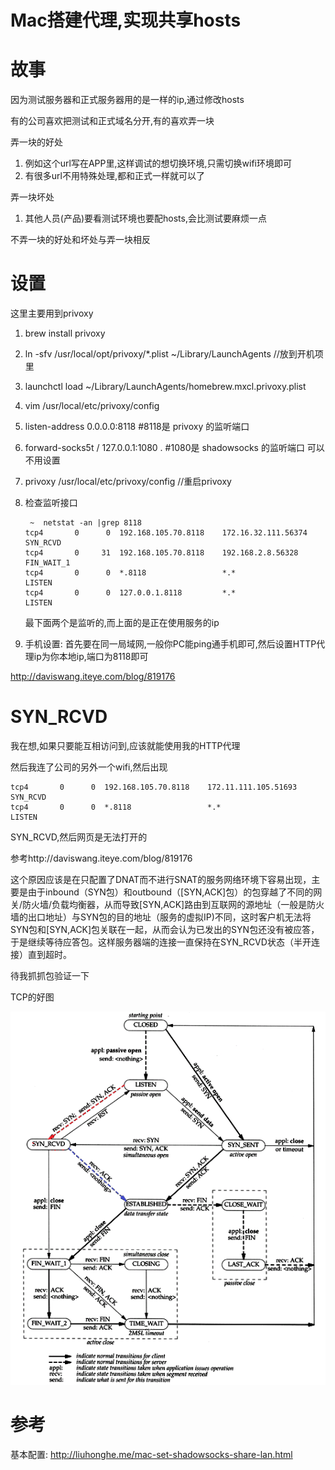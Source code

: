 # Mac搭建代理,实现共享hosts

# 故事

因为测试服务器和正式服务器用的是一样的ip,通过修改hosts

有的公司喜欢把测试和正式域名分开,有的喜欢弄一块

弄一块的好处

1. 例如这个url写在APP里,这样调试的想切换环境,只需切换wifi环境即可
2. 有很多url不用特殊处理,都和正式一样就可以了

弄一块坏处

1. 其他人员(产品)要看测试环境也要配hosts,会比测试要麻烦一点

不弄一块的好处和坏处与弄一块相反

# 设置

这里主要用到privoxy  

1. brew install privoxy  
2. ln -sfv /usr/local/opt/privoxy/*.plist ~/Library/LaunchAgents  //放到开机项里
3. launchctl load ~/Library/LaunchAgents/homebrew.mxcl.privoxy.plist  
4. vim /usr/local/etc/privoxy/config  

  1. listen-address  0.0.0.0:8118    #8118是 privoxy 的监听端口  
  2. forward-socks5t   /               127.0.0.1:1080 .    #1080是 shadowsocks 的监听端口  可以不用设置
5. privoxy /usr/local/etc/privoxy/config //重启privoxy
6. 检查监听接口
    
    ```shell
     ~  netstat -an |grep 8118
    tcp4       0      0  192.168.105.70.8118    172.16.32.111.56374    SYN_RCVD
    tcp4       0     31  192.168.105.70.8118    192.168.2.8.56328      FIN_WAIT_1
    tcp4       0      0  *.8118                 *.*                    LISTEN
    tcp4       0      0  127.0.0.1.8118         *.*                    LISTEN
    ```
    最下面两个是监听的,而上面的是正在使用服务的ip
7.  手机设置: 首先要在同一局域网,一般你PC能ping通手机即可,然后设置HTTP代理ip为你本地ip,端口为8118即可


http://daviswang.iteye.com/blog/819176

# SYN_RCVD

我在想,如果只要能互相访问到,应该就能使用我的HTTP代理

然后我连了公司的另外一个wifi,然后出现

```shell
tcp4       0      0  192.168.105.70.8118    172.11.111.105.51693    SYN_RCVD
tcp4       0      0  *.8118                 *.*                    LISTEN
```

SYN_RCVD,然后网页是无法打开的

参考http://daviswang.iteye.com/blog/819176

这个原因应该是在只配置了DNAT而不进行SNAT的服务网络环境下容易出现，主要是由于inbound（SYN包）和outbound（[SYN,ACK]包）的包穿越了不同的网关/防火墙/负载均衡器，从而导致[SYN,ACK]路由到互联网的源地址（一般是防火墙的出口地址）与SYN包的目的地址（服务的虚拟IP)不同，这时客户机无法将SYN包和[SYN,ACK]包关联在一起，从而会认为已发出的SYN包还没有被应答，于是继续等待应答包。这样服务器端的连接一直保持在SYN_RCVD状态（半开连接）直到超时。  

待我抓抓包验证一下

TCP的好图

![TCP好图](2c25f9fd-10af-3a97-a230-614a65805c43.png)


# 参考

基本配置: http://liuhonghe.me/mac-set-shadowsocks-share-lan.html





